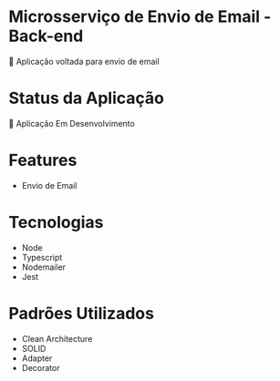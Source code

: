 # Microsserviço de Envio de Email - Back-end

<p>🚀 Aplicação voltada para envio de email</p>

# Status da Aplicação
<p>🚧 Aplicação Em Desenvolvimento</p>

# Features
- Envio de Email

# Tecnologias
- Node
- Typescript
- Nodemailer
- Jest

# Padrões Utilizados
- Clean Architecture
- SOLID
- Adapter
- Decorator